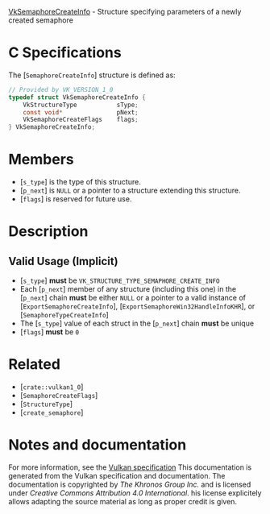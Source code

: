 [VkSemaphoreCreateInfo](https://www.khronos.org/registry/vulkan/specs/1.3-extensions/man/html/VkSemaphoreCreateInfo.html) - Structure specifying parameters of a newly created semaphore

# C Specifications
The [`SemaphoreCreateInfo`] structure is defined as:
```c
// Provided by VK_VERSION_1_0
typedef struct VkSemaphoreCreateInfo {
    VkStructureType           sType;
    const void*               pNext;
    VkSemaphoreCreateFlags    flags;
} VkSemaphoreCreateInfo;
```

# Members
- [`s_type`] is the type of this structure.
- [`p_next`] is `NULL` or a pointer to a structure extending this structure.
- [`flags`] is reserved for future use.

# Description
## Valid Usage (Implicit)
-  [`s_type`] **must**  be `VK_STRUCTURE_TYPE_SEMAPHORE_CREATE_INFO`
-    Each [`p_next`] member of any structure (including this one) in the [`p_next`] chain  **must**  be either `NULL` or a pointer to a valid instance of [`ExportSemaphoreCreateInfo`], [`ExportSemaphoreWin32HandleInfoKHR`], or [`SemaphoreTypeCreateInfo`]
-    The [`s_type`] value of each struct in the [`p_next`] chain  **must**  be unique
-  [`flags`] **must**  be `0`

# Related
- [`crate::vulkan1_0`]
- [`SemaphoreCreateFlags`]
- [`StructureType`]
- [`create_semaphore`]

# Notes and documentation
For more information, see the [Vulkan specification](https://www.khronos.org/registry/vulkan/specs/1.3-extensions/html/vkspec.html)
This documentation is generated from the Vulkan specification and documentation.
The documentation is copyrighted by *The Khronos Group Inc.* and is licensed under *Creative Commons Attribution 4.0 International*.
his license explicitely allows adapting the source material as long as proper credit is given.
        